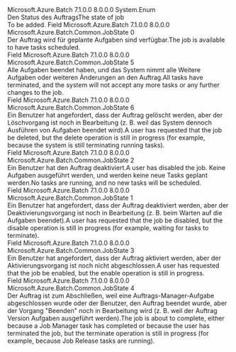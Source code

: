 <Type Name="JobState" FullName="Microsoft.Azure.Batch.Common.JobState">
  <TypeSignature Language="C#" Value="public enum JobState" />
  <TypeSignature Language="ILAsm" Value=".class public auto ansi sealed JobState extends System.Enum" />
  <TypeSignature Language="DocId" Value="T:Microsoft.Azure.Batch.Common.JobState" />
  <TypeSignature Language="VB.NET" Value="Public Enum JobState" />
  <TypeSignature Language="F#" Value="type JobState = " />
  <AssemblyInfo>
    <AssemblyName>Microsoft.Azure.Batch</AssemblyName>
    <AssemblyVersion>7.1.0.0</AssemblyVersion>
    <AssemblyVersion>8.0.0.0</AssemblyVersion>
  </AssemblyInfo>
  <Base>
    <BaseTypeName>System.Enum</BaseTypeName>
  </Base>
  <Docs>
    <summary>
            <span data-ttu-id="4aa68-101">Den Status des Auftrags</span><span class="sxs-lookup"><span data-stu-id="4aa68-101">The state of job</span></span>
            </summary>
    <remarks>To be added.</remarks>
  </Docs>
  <Members>
    <Member MemberName="Active">
      <MemberSignature Language="C#" Value="Active" />
      <MemberSignature Language="ILAsm" Value=".field public static literal valuetype Microsoft.Azure.Batch.Common.JobState Active = int32(0)" />
      <MemberSignature Language="DocId" Value="F:Microsoft.Azure.Batch.Common.JobState.Active" />
      <MemberSignature Language="VB.NET" Value="Active" />
      <MemberSignature Language="F#" Value="Active = 0" Usage="Microsoft.Azure.Batch.Common.JobState.Active" />
      <MemberType>Field</MemberType>
      <AssemblyInfo>
        <AssemblyName>Microsoft.Azure.Batch</AssemblyName>
        <AssemblyVersion>7.1.0.0</AssemblyVersion>
        <AssemblyVersion>8.0.0.0</AssemblyVersion>
      </AssemblyInfo>
      <ReturnValue>
        <ReturnType>Microsoft.Azure.Batch.Common.JobState</ReturnType>
      </ReturnValue>
      <MemberValue>0</MemberValue>
      <Docs>
        <summary>
            <span data-ttu-id="4aa68-102">Der Auftrag wird für geplante Aufgaben sind verfügbar.</span><span class="sxs-lookup"><span data-stu-id="4aa68-102">The job is available to have tasks scheduled.</span></span>
            </summary>
      </Docs>
    </Member>
    <Member MemberName="Completed">
      <MemberSignature Language="C#" Value="Completed" />
      <MemberSignature Language="ILAsm" Value=".field public static literal valuetype Microsoft.Azure.Batch.Common.JobState Completed = int32(5)" />
      <MemberSignature Language="DocId" Value="F:Microsoft.Azure.Batch.Common.JobState.Completed" />
      <MemberSignature Language="VB.NET" Value="Completed" />
      <MemberSignature Language="F#" Value="Completed = 5" Usage="Microsoft.Azure.Batch.Common.JobState.Completed" />
      <MemberType>Field</MemberType>
      <AssemblyInfo>
        <AssemblyName>Microsoft.Azure.Batch</AssemblyName>
        <AssemblyVersion>7.1.0.0</AssemblyVersion>
        <AssemblyVersion>8.0.0.0</AssemblyVersion>
      </AssemblyInfo>
      <ReturnValue>
        <ReturnType>Microsoft.Azure.Batch.Common.JobState</ReturnType>
      </ReturnValue>
      <MemberValue>5</MemberValue>
      <Docs>
        <summary>
            <span data-ttu-id="4aa68-103">Alle Aufgaben beendet haben, und das System nimmt alle Weitere Aufgaben oder weiteren Änderungen an den Auftrag.</span><span class="sxs-lookup"><span data-stu-id="4aa68-103">All tasks have terminated, and the system will not accept any more tasks or any further changes to the job.</span></span>
            </summary>
      </Docs>
    </Member>
    <Member MemberName="Deleting">
      <MemberSignature Language="C#" Value="Deleting" />
      <MemberSignature Language="ILAsm" Value=".field public static literal valuetype Microsoft.Azure.Batch.Common.JobState Deleting = int32(6)" />
      <MemberSignature Language="DocId" Value="F:Microsoft.Azure.Batch.Common.JobState.Deleting" />
      <MemberSignature Language="VB.NET" Value="Deleting" />
      <MemberSignature Language="F#" Value="Deleting = 6" Usage="Microsoft.Azure.Batch.Common.JobState.Deleting" />
      <MemberType>Field</MemberType>
      <AssemblyInfo>
        <AssemblyName>Microsoft.Azure.Batch</AssemblyName>
        <AssemblyVersion>7.1.0.0</AssemblyVersion>
        <AssemblyVersion>8.0.0.0</AssemblyVersion>
      </AssemblyInfo>
      <ReturnValue>
        <ReturnType>Microsoft.Azure.Batch.Common.JobState</ReturnType>
      </ReturnValue>
      <MemberValue>6</MemberValue>
      <Docs>
        <summary>
            <span data-ttu-id="4aa68-104">Ein Benutzer hat angefordert, dass der Auftrag gelöscht werden, aber der Löschvorgang ist noch in Bearbeitung (z. B. weil das System dennoch Ausführen von Aufgaben beendet wird).</span><span class="sxs-lookup"><span data-stu-id="4aa68-104">A user has requested that the job be deleted, but the delete operation is still in progress (for example, because the system is still terminating running tasks).</span></span>
            </summary>
      </Docs>
    </Member>
    <Member MemberName="Disabled">
      <MemberSignature Language="C#" Value="Disabled" />
      <MemberSignature Language="ILAsm" Value=".field public static literal valuetype Microsoft.Azure.Batch.Common.JobState Disabled = int32(2)" />
      <MemberSignature Language="DocId" Value="F:Microsoft.Azure.Batch.Common.JobState.Disabled" />
      <MemberSignature Language="VB.NET" Value="Disabled" />
      <MemberSignature Language="F#" Value="Disabled = 2" Usage="Microsoft.Azure.Batch.Common.JobState.Disabled" />
      <MemberType>Field</MemberType>
      <AssemblyInfo>
        <AssemblyName>Microsoft.Azure.Batch</AssemblyName>
        <AssemblyVersion>7.1.0.0</AssemblyVersion>
        <AssemblyVersion>8.0.0.0</AssemblyVersion>
      </AssemblyInfo>
      <ReturnValue>
        <ReturnType>Microsoft.Azure.Batch.Common.JobState</ReturnType>
      </ReturnValue>
      <MemberValue>2</MemberValue>
      <Docs>
        <summary>
            <span data-ttu-id="4aa68-105">Ein Benutzer hat den Auftrag deaktiviert.</span><span class="sxs-lookup"><span data-stu-id="4aa68-105">A user has disabled the job.</span></span> <span data-ttu-id="4aa68-106">Keine Aufgaben ausgeführt werden, und werden keine neue Tasks geplant werden.</span><span class="sxs-lookup"><span data-stu-id="4aa68-106">No tasks are running, and no new tasks will be scheduled.</span></span>
            </summary>
      </Docs>
    </Member>
    <Member MemberName="Disabling">
      <MemberSignature Language="C#" Value="Disabling" />
      <MemberSignature Language="ILAsm" Value=".field public static literal valuetype Microsoft.Azure.Batch.Common.JobState Disabling = int32(1)" />
      <MemberSignature Language="DocId" Value="F:Microsoft.Azure.Batch.Common.JobState.Disabling" />
      <MemberSignature Language="VB.NET" Value="Disabling" />
      <MemberSignature Language="F#" Value="Disabling = 1" Usage="Microsoft.Azure.Batch.Common.JobState.Disabling" />
      <MemberType>Field</MemberType>
      <AssemblyInfo>
        <AssemblyName>Microsoft.Azure.Batch</AssemblyName>
        <AssemblyVersion>7.1.0.0</AssemblyVersion>
        <AssemblyVersion>8.0.0.0</AssemblyVersion>
      </AssemblyInfo>
      <ReturnValue>
        <ReturnType>Microsoft.Azure.Batch.Common.JobState</ReturnType>
      </ReturnValue>
      <MemberValue>1</MemberValue>
      <Docs>
        <summary>
            <span data-ttu-id="4aa68-107">Ein Benutzer hat angefordert, dass der Auftrag deaktiviert werden, aber der Deaktivierungsvorgang ist noch in Bearbeitung (z. B. beim Warten auf die Aufgaben beendet).</span><span class="sxs-lookup"><span data-stu-id="4aa68-107">A user has requested that the job be disabled, but the disable operation is still in progress (for example, waiting for tasks to terminate).</span></span>
            </summary>
      </Docs>
    </Member>
    <Member MemberName="Enabling">
      <MemberSignature Language="C#" Value="Enabling" />
      <MemberSignature Language="ILAsm" Value=".field public static literal valuetype Microsoft.Azure.Batch.Common.JobState Enabling = int32(3)" />
      <MemberSignature Language="DocId" Value="F:Microsoft.Azure.Batch.Common.JobState.Enabling" />
      <MemberSignature Language="VB.NET" Value="Enabling" />
      <MemberSignature Language="F#" Value="Enabling = 3" Usage="Microsoft.Azure.Batch.Common.JobState.Enabling" />
      <MemberType>Field</MemberType>
      <AssemblyInfo>
        <AssemblyName>Microsoft.Azure.Batch</AssemblyName>
        <AssemblyVersion>7.1.0.0</AssemblyVersion>
        <AssemblyVersion>8.0.0.0</AssemblyVersion>
      </AssemblyInfo>
      <ReturnValue>
        <ReturnType>Microsoft.Azure.Batch.Common.JobState</ReturnType>
      </ReturnValue>
      <MemberValue>3</MemberValue>
      <Docs>
        <summary>
            <span data-ttu-id="4aa68-108">Ein Benutzer hat angefordert, dass der Auftrag aktiviert werden, aber der Aktivierungsvorgang ist noch nicht abgeschlossen.</span><span class="sxs-lookup"><span data-stu-id="4aa68-108">A user has requested that the job be enabled, but the enable operation is still in progress.</span></span>
            </summary>
      </Docs>
    </Member>
    <Member MemberName="Terminating">
      <MemberSignature Language="C#" Value="Terminating" />
      <MemberSignature Language="ILAsm" Value=".field public static literal valuetype Microsoft.Azure.Batch.Common.JobState Terminating = int32(4)" />
      <MemberSignature Language="DocId" Value="F:Microsoft.Azure.Batch.Common.JobState.Terminating" />
      <MemberSignature Language="VB.NET" Value="Terminating" />
      <MemberSignature Language="F#" Value="Terminating = 4" Usage="Microsoft.Azure.Batch.Common.JobState.Terminating" />
      <MemberType>Field</MemberType>
      <AssemblyInfo>
        <AssemblyName>Microsoft.Azure.Batch</AssemblyName>
        <AssemblyVersion>7.1.0.0</AssemblyVersion>
        <AssemblyVersion>8.0.0.0</AssemblyVersion>
      </AssemblyInfo>
      <ReturnValue>
        <ReturnType>Microsoft.Azure.Batch.Common.JobState</ReturnType>
      </ReturnValue>
      <MemberValue>4</MemberValue>
      <Docs>
        <summary>
            <span data-ttu-id="4aa68-109">Der Auftrag ist zum Abschließen, weil eine Auftrags-Manager-Aufgabe abgeschlossen wurde oder der Benutzer, den Auftrag beendet wurde, aber der Vorgang "Beenden" noch in Bearbeitung wird (z. B. weil der Auftrag Version Aufgaben ausgeführt werden).</span><span class="sxs-lookup"><span data-stu-id="4aa68-109">The job is about to complete, either because a Job Manager task has completed or because the user has terminated the job, but the terminate operation is still in progress (for example, because Job Release tasks are running).</span></span>
            </summary>
      </Docs>
    </Member>
  </Members>
</Type>
